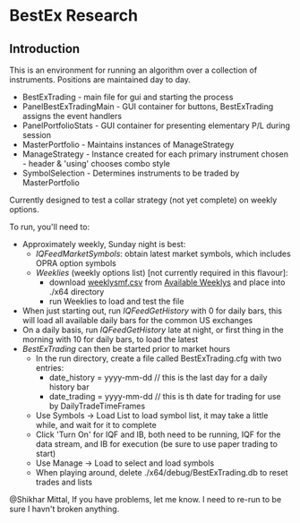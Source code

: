 # BestEx Research

## Introduction

This is an environment for running an algorithm over a collection of instruments.  Positions
are maintained day to day.

* BestExTrading - main file for gui and starting the process
* PanelBestExTradingMain - GUI container for buttons, BestExTrading assigns the event handlers
* PanelPortfolioStats - GUI container for presenting elementary P/L during session
* MasterPortfolio - Maintains instances of ManageStrategy
* ManageStrategy - Instance created for each primary instrument chosen - header & 'using' chooses combo style
* SymbolSelection - Determines instruments to be traded by MasterPortfolio

Currently designed to test a collar strategy (not yet complete) on weekly options.


To run, you'll need to:

* Approximately weekly, Sunday night is best:
  * _IQFeedMarketSymbols_: obtain latest market symbols, which includes OPRA option symbols
  * _Weeklies_ (weekly options list) [not currently required in this flavour]:
    * download [weeklysmf.csv](https://www.cboe.com/available_weeklys/get_csv_download/) from [Available Weeklys](https://www.cboe.com/available_weeklys/) and place into ./x64 directory
    * run Weeklies to load and test the file
* When just starting out, run _IQFeedGetHistory_ with 0 for daily bars, this will load all available daily bars for the common US exchanges
* On a daily basis, run _IQFeedGetHistory_ late at night, or first thing in the morning with 10 for daily bars, to load the latest
* _BestExTrading_ can then be started prior to market hours
  * In the run directory, create a file called BestExTrading.cfg with two entries:
    * date_history = yyyy-mm-dd   // this is the last day for a daily history bar
    * date_trading = yyyy-mm-dd   // this is th date for trading for use by DailyTradeTimeFrames
  * Use Symbols -> Load List to load symbol list, it may take a little while, and wait for it to complete
  * Click 'Turn On' for IQF and IB, both need to be running, IQF for the data stream, and IB for execution (be sure to use paper trading to start)
  * Use Manage -> Load to select and load symbols
  * When playing around, delete ./x64/debug/BestExTrading.db to reset trades and lists

@Shikhar Mittal, If you have problems, let me know.  I need to re-run to be sure I havn't broken anything.
